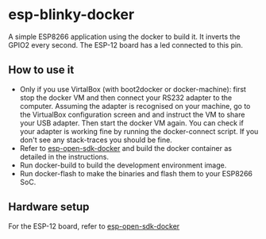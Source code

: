 # esp-blinky-docker
A simple ESP8266 application using the docker to build it. 
It inverts the GPIO2 every second. The ESP-12 board has a led connected to this pin. 

## How to use it
* Only if you use VirtalBox (with boot2docker or docker-machine): first stop the docker VM and then connect your RS232 adapter to the computer. Assuming the adapter is recognised on your machine, go to the VirtualBox configuration screen and and instruct the VM to share your USB adapter. Then start the docker VM again. You can check if your adapter is working fine by running the docker-connect script. If you don't see any stack-traces you should be fine.
* Refer to [esp-open-sdk-docker](https://github.com/nevers/esp-open-sdk-docker) and build the docker container as detailed in the instructions. 
* Run docker-build to build the development environment image.
* Run docker-flash to make the binaries and flash them to your ESP8266 SoC. 

## Hardware setup
For the ESP-12 board, refer to [esp-open-sdk-docker](https://github.com/nevers/esp-open-sdk-docker)
